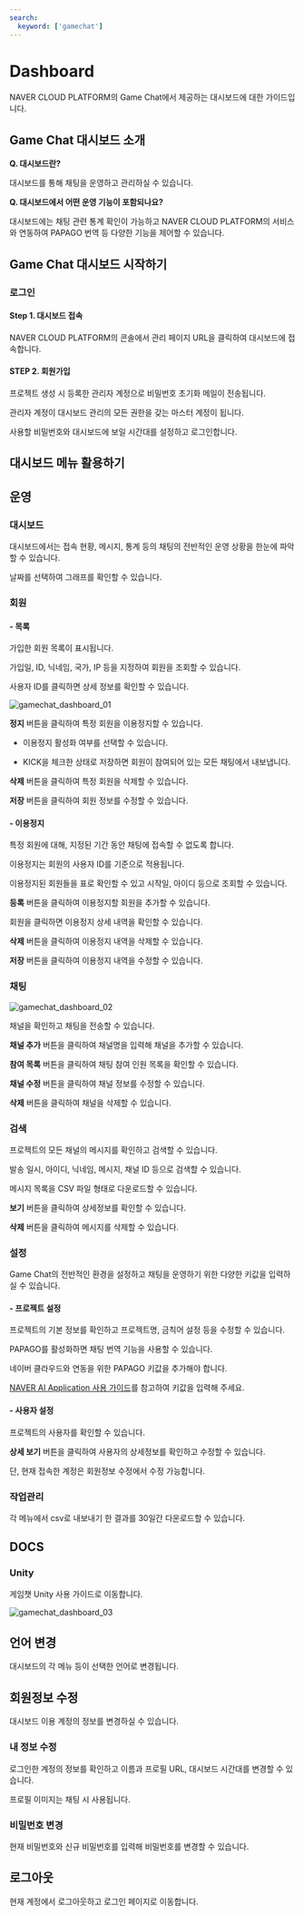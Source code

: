 ```yaml
---
search:
  keyword: ['gamechat']
---
```


# Dashboard

NAVER CLOUD PLATFORM의 Game Chat에서 제공하는 대시보드에 대한 가이드입니다.

## Game Chat 대시보드 소개

**Q. 대시보드란?**

대시보드를 통해 채팅을 운영하고 관리하실 수 있습니다.

**Q. 대시보드에서 어떤 운영 기능이 포함되나요?**

대시보드에는 채팅 관련 통계 확인이 가능하고 NAVER CLOUD PLATFORM의 서비스와 연동하여 PAPAGO 번역 등 다양한 기능을 제어할 수 있습니다.

## Game Chat 대시보드 시작하기

### 로그인

#### Step 1. 대시보드 접속

NAVER CLOUD PLATFORM의 콘솔에서 관리 페이지 URL을 클릭하여 대시보드에 접속합니다.

#### STEP 2. 회원가입

프로젝트 생성 시 등록한 관리자 계정으로 비밀번호 초기화 메일이 전송됩니다.

관리자 계정이 대시보드 관리의 모든 권한을 갖는 마스터 계정이 됩니다.

사용할 비밀번호와 대시보드에 보일 시간대를 설정하고 로그인합니다.

## 대시보드 메뉴 활용하기

## 운영

### 대시보드

대시보드에서는 접속 현황, 메시지, 통계 등의 채팅의 전반적인 운영 상황을 한눈에 파악할 수 있습니다.

날짜를 선택하여 그래프를 확인할 수 있습니다.

### 회원

#### - 목록

가입한 회원 목록이 표시됩니다.

가입일, ID, 닉네임, 국가, IP 등을 지정하여 회원을 조회할 수 있습니다.

사용자 ID를 클릭하면 상세 정보를 확인할 수 있습니다.

![gamechat_dashboard_01](./images/gamechat_dashboard_01.png)

**정지** 버튼을 클릭하여 특정 회원을 이용정지할 수 있습니다.

- 이용정지 활성화 여부를 선택할 수 있습니다.

- KICK을 체크한 상태로 저장하면 회원이 참여되어 있는 모든 채팅에서 내보냅니다.

**삭제** 버튼을 클릭하여 특정 회원을 삭제할 수 있습니다.

**저장** 버튼을 클릭하여 회원 정보를 수정할 수 있습니다.

#### - 이용정지

특정 회원에 대해, 지정된 기간 동안 채팅에 접속할 수 없도록 합니다.

이용정지는 회원의 사용자 ID를 기준으로 적용됩니다.

이용정지된 회원들을 표로 확인할 수 있고 시작일, 아이디 등으로 조회할 수 있습니다.

**등록** 버튼을 클릭하여 이용정지할 회원을 추가할 수 있습니다.

회원을 클릭하면 이용정지 상세 내역을 확인할 수 있습니다.

**삭제** 버튼을 클릭하여 이용정지 내역을 삭제할 수 있습니다.

**저장** 버튼을 클릭하여 이용정지 내역을 수정할 수 있습니다.

### 채팅

![gamechat_dashboard_02](./images/gamechat_dashboard_02.png)

채널을 확인하고 채팅을 전송할 수 있습니다.

**채널 추가** 버튼을 클릭하여 채널명을 입력해 채널을 추가할 수 있습니다.

**참여 목록** 버튼을 클릭하여 채팅 참여 인원 목록을 확인할 수 있습니다.

**채널 수정** 버튼을 클릭하여 채널 정보를 수정할 수 있습니다.

**삭제** 버튼을 클릭하여 채널을 삭제할 수 있습니다.

### 검색

프로젝트의 모든 채널의 메시지를 확인하고 검색할 수 있습니다.

발송 일시, 아이디, 닉네임, 메시지, 채널 ID 등으로 검색할 수 있습니다.

메시지 목록을 CSV 파일 형태로 다운로드할 수 있습니다.

**보기** 버튼을 클릭하여 상세정보를 확인할 수 있습니다.

**삭제** 버튼을 클릭하여 메시지를 삭제할 수 있습니다.

### 설정

Game Chat의 전반적인 환경을 설정하고 채팅을 운영하기 위한 다양한 키값을 입력하실 수 있습니다.

#### - 프로젝트 설정

프로젝트의 기본 정보를 확인하고 프로젝트명, 금칙어 설정 등을 수정할 수 있습니다.

PAPAGO를 활성화하면 채팅 번역 기능을 사용할 수 있습니다.

네이버 클라우드와 연동을 위한 PAPAGO 키값을 추가해야 합니다.

[NAVER AI Application 사용 가이드](https://docs.ncloud.com/ko/naveropenapi_v3/application.html)를 참고하여 키값을 입력해 주세요.

#### - 사용자 설정

프로젝트의 사용자를 확인할 수 있습니다.

**상세 보기** 버튼을 클릭하여 사용자의 상세정보를 확인하고 수정할 수 있습니다.

단, 현재 접속한 계정은 회원정보 수정에서 수정 가능합니다.

### 작업관리

각 메뉴에서 csv로 내보내기 한 결과를 30일간 다운로드할 수 있습니다.

## DOCS

### Unity

게임챗 Unity 사용 가이드로 이동합니다.

![gamechat_dashboard_03](./images/gamechat_dashboard_03.png)

## 언어 변경

대시보드의 각 메뉴 등이 선택한 언어로 변경됩니다.

## 회원정보 수정

대시보드 이용 계정의 정보를 변경하실 수 있습니다.

### 내 정보 수정

로그인한 계정의 정보를 확인하고 이름과 프로필 URL, 대시보드 시간대를 변경할 수 있습니다.

프로필 이미지는 채팅 시 사용됩니다.

### 비밀번호 변경

현재 비밀번호와 신규 비밀번호를 입력해 비밀번호를 변경할 수 있습니다.

## 로그아웃

현재 계정에서 로그아웃하고 로그인 페이지로 이동합니다.
